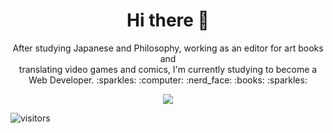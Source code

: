 <h1 align=center> Hi there 👋</h1> 

<p align=center>
After studying Japanese and Philosophy, working as an editor for art books and <br> translating video games and comics, I'm currently studying to become a Web Developer. :sparkles: :computer: :nerd_face: :books: :sparkles: 

<div align=center>
<img src= https://media.giphy.com/media/OMK7LRBedcnhm/giphy.gif>
</div>

</p>

![visitors](https://visitor-badge.glitch.me/badge?page_id=AnH13-6.visitor-badge&left_color=purple&right_color=pink)

<!--
**AnH13-6/AnH13-6** is a ✨ _special_ ✨ repository because its `README.md` (this file) appears on your GitHub profile.

Here are some ideas to get you started:

- 🔭 I’m currently working on ...
- 🌱 I’m currently learning ...
- 👯 I’m looking to collaborate on ...
- 🤔 I’m looking for help with ...
- 💬 Ask me about ...
- 📫 How to reach me: ...
- 😄 Pronouns: ...
- ⚡ Fun fact: ...
-->
